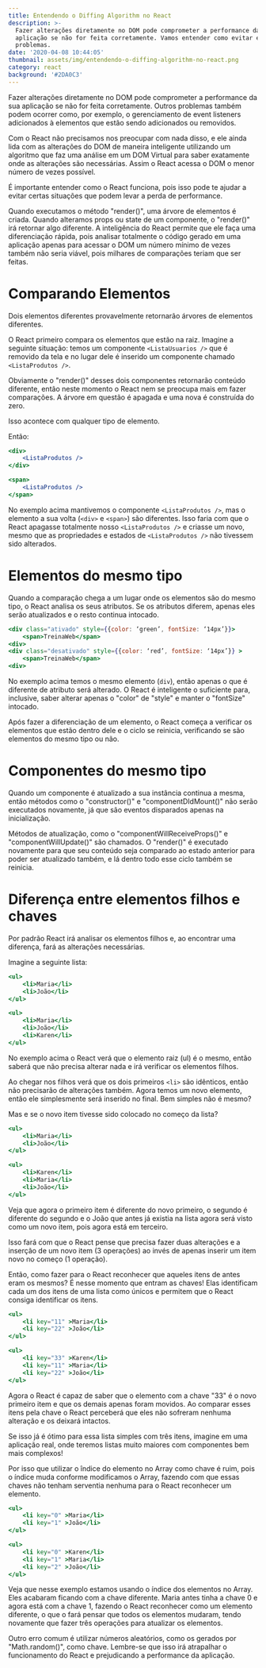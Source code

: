 ```yaml
---
title: Entendendo o Diffing Algorithm no React
description: >-
  Fazer alterações diretamente no DOM pode comprometer a performance da sua
  aplicação se não for feita corretamente. Vamos entender como evitar esses
  problemas.
date: '2020-04-08 10:44:05'
thumbnail: assets/img/entendendo-o-diffing-algorithm-no-react.png
category: react
background: '#2DA0C3'
---
```

Fazer alterações diretamente no DOM pode comprometer a performance da sua aplicação se não for feita corretamente. Outros problemas também podem ocorrer como, por exemplo, o gerenciamento de event listeners adicionados à elementos que estão sendo adicionados ou removidos.

Com o React não precisamos nos preocupar com nada disso, e ele ainda lida com as alterações do DOM de maneira inteligente utilizando um algoritmo que faz uma análise em um DOM Virtual para saber exatamente onde as alterações são necessárias. Assim o React acessa o DOM o menor número de vezes possível.

É importante entender como o React funciona, pois isso pode te ajudar a evitar certas situações que podem levar a perda de performance.

Quando executamos o método "render()", uma árvore de elementos é criada. Quando alteramos props ou state de um componente, o "render()" irá retornar algo diferente. A inteligência do React permite que ele faça uma diferenciação rápida, pois analisar totalmente o código gerado em uma aplicação apenas para acessar o DOM um número mínimo de vezes também não seria viável, pois milhares de comparações teriam que ser feitas.

# Comparando Elementos

Dois elementos diferentes provavelmente retornarão árvores de elementos diferentes.

O React primeiro compara os elementos que estão na raiz. Imagine a seguinte situação: temos um componente `<ListaUsuarios />` que é removido da tela e no lugar dele é inserido um componente chamado `<ListaProdutos />`.

Obviamente o "render()" desses dois componentes retornarão conteúdo diferente, então neste momento o React nem se preocupa mais em fazer comparações. A árvore em questão é apagada e uma nova é construída do zero.

Isso acontece com qualquer tipo de elemento.

Então:

```jsx
<div>
    <ListaProdutos />
</div>

<span>
    <ListaProdutos />
</span>
```

No exemplo acima mantivemos o componente `<ListaProdutos />`, mas o elemento a sua volta (`<div>` e `<span>`) são diferentes. Isso faria com que o React apagasse totalmente nosso `<ListaProdutos />` e criasse um novo, mesmo que as propriedades e estados de `<ListaProdutos />` não tivessem sido alterados.

# Elementos do mesmo tipo

Quando a comparação chega a um lugar onde os elementos são do mesmo tipo, o React analisa os seus atributos. Se os atributos diferem, apenas eles serão atualizados e o resto continua intocado.

```jsx
<div class="ativado" style={{color: ‘green’, fontSize: ‘14px’}}>
    <span>TreinaWeb</span>
<div>
<div class="desativado" style={{color: ‘red’, fontSize: ‘14px’}} >
    <span>TreinaWeb</span>
<div>
```

No exemplo acima temos o mesmo elemento (`div`), então apenas o que é diferente de atributo será alterado. O React é inteligente o suficiente para, inclusive, saber alterar apenas o "color" de "style" e manter o "fontSize" intocado.

Após fazer a diferenciação de um elemento, o React começa a verificar os elementos que estão dentro dele e o ciclo se reinicia, verificando se são elementos do mesmo tipo ou não.

# Componentes do mesmo tipo

Quando um componente é atualizado a sua instância continua a mesma, então métodos como o "constructor()" e "componentDIdMount()" não serão executados novamente, já que são eventos disparados apenas na inicialização.

Métodos de atualização, como o "componentWillReceiveProps()" e "componentWillUpdate()" são chamados. O "render()" é executado novamente para que seu conteúdo seja comparado ao estado anterior para poder ser atualizado também, e lá dentro todo esse ciclo também se reinicia.

# Diferença entre elementos filhos e chaves

Por padrão React irá analisar os elementos filhos e, ao encontrar uma diferença, fará as alterações necessárias.

Imagine a seguinte lista:

```jsx
<ul>
    <li>Maria</li>
    <li>João</li>
</ul>

<ul>
    <li>Maria</li>
    <li>João</li>
    <li>Karen</li>
</ul>
```

No exemplo acima o React verá que o elemento raiz (ul) é o mesmo, então saberá que não precisa alterar nada e irá verificar os elementos filhos.

Ao chegar nos filhos verá que os dois primeiros `<li>` são idênticos, então não precisarão de alterações também. Agora temos um novo elemento, então ele simplesmente será inserido no final. Bem simples não é mesmo?

Mas e se o novo item tivesse sido colocado no começo da lista?

```jsx
<ul>
    <li>Maria</li>
    <li>João</li>
</ul>

<ul>
    <li>Karen</li>
    <li>Maria</li>
    <li>João</li>
</ul>
```

Veja que agora o primeiro item é diferente do novo primeiro, o segundo é diferente do segundo e o João que antes já existia na lista agora será visto como um novo item, pois agora está em terceiro.

Isso fará com que o React pense que precisa fazer duas alterações e a inserção de um novo item (3 operações) ao invés de apenas inserir um item novo no começo (1 operação).

Então, como fazer para o React reconhecer que aqueles itens de antes eram os mesmos? É nesse momento que entram as chaves! Elas identificam cada um dos itens de uma lista como únicos e permitem que o React consiga identificar os itens.

```jsx
<ul>
    <li key="11" >Maria</li>
    <li key="22" >João</li>
</ul>

<ul>
    <li key="33" >Karen</li>
    <li key="11" >Maria</li>
    <li key="22" >João</li>
</ul>
```

Agora o React é capaz de saber que o elemento com a chave "33" é o novo primeiro item e que os demais apenas foram movidos. Ao comparar esses itens pela chave o React perceberá que eles não sofreram nenhuma alteração e os deixará intactos.

Se isso já é ótimo para essa lista simples com três itens, imagine em uma aplicação real, onde teremos listas muito maiores com componentes bem mais complexos!

Por isso que utilizar o îndice do elemento no Array como chave é ruim, pois o índice muda conforme modificamos o Array, fazendo com que essas chaves não tenham serventia nenhuma para o React reconhecer um elemento.

```jsx
<ul>
    <li key="0" >Maria</li>
    <li key="1" >João</li>
</ul>

<ul>
    <li key="0" >Karen</li>
    <li key="1" >Maria</li>
    <li key="2" >João</li>
</ul>
```

Veja que nesse exemplo estamos usando o índice dos elementos no Array. Eles acabaram ficando com a chave diferente. Maria antes tinha a chave 0 e agora está com a chave 1, fazendo o React reconhecer como um elemento diferente, o que o fará pensar que todos os elementos mudaram, tendo novamente que fazer três operações para atualizar os elementos.

Outro erro comum é utilizar números aleatórios, como os gerados por "Math.random()", como chave. Lembre-se que isso irá atrapalhar o funcionamento do React e prejudicando a performance da aplicação.